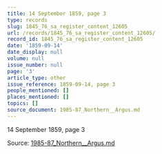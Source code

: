 ```yaml
---
title: 14 September 1859, page 3
type: records
slug: 1845_76_sa_register_content_12605
url: /records/1845_76_sa_register_content_12605/
record_id: 1845_76_sa_register_content_12605
date: '1859-09-14'
date_display: null
volume: null
issue_number: null
page: '3'
article_type: other
issue_reference: 1859-09-14, page 3
people_mentioned: []
places_mentioned: []
topics: []
source_document: 1985-87_Northern__Argus.md
---
```


14 September 1859, page 3

Source: [1985-87_Northern__Argus.md](/downloads/markdown/1985-87_Northern__Argus.md)
